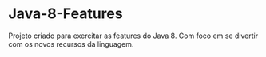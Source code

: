 # Java-8-Features
Projeto criado para exercitar as features do Java 8. Com foco em se divertir com os novos recursos da linguagem.
